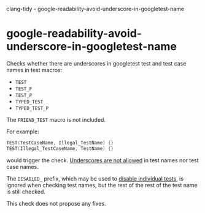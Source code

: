 clang-tidy - google-readability-avoid-underscore-in-googletest-name

</div>

# google-readability-avoid-underscore-in-googletest-name

Checks whether there are underscores in googletest test and test case
names in test macros:

- `TEST`
- `TEST_F`
- `TEST_P`
- `TYPED_TEST`
- `TYPED_TEST_P`

The `FRIEND_TEST` macro is not included.

For example:

``` c++
TEST(TestCaseName, Illegal_TestName) {}
TEST(Illegal_TestCaseName, TestName) {}
```

would trigger the check. [Underscores are not
allowed](https://github.com/google/googletest/blob/master/googletest/docs/faq.md#why-should-test-suite-names-and-test-names-not-contain-underscore)
in test names nor test case names.

The `DISABLED_` prefix, which may be used to [disable individual
tests](https://github.com/google/googletest/blob/master/googletest/docs/faq.md#why-should-test-suite-names-and-test-names-not-contain-underscore),
is ignored when checking test names, but the rest of the rest of the
test name is still checked.

This check does not propose any fixes.
